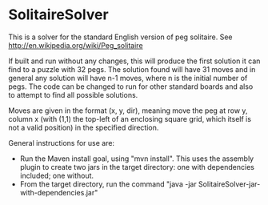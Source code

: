 SolitaireSolver
===============

This is a solver for the standard English version of peg solitaire. See http://en.wikipedia.org/wiki/Peg_solitaire

If built and run without any changes, this will produce the first solution it can find to a puzzle with 32 pegs. The
solution found will have 31 moves and in general any solution will have n-1 moves, where n is the initial number of pegs. The code can be changed to run for other standard boards and also to attempt to find all possible solutions.

Moves are given in the format (x, y, dir), meaning move the peg at row y, column x (with (1,1) the top-left of an
enclosing square grid, which itself is not a valid position) in the specified direction.

General instructions for use are:

* Run the Maven install goal, using "mvn install". This uses the assembly plugin to create two jars in the target
directory: one with dependencies included; one without.
* From the target directory, run the command "java -jar SolitaireSolver-jar-with-dependencies.jar"

